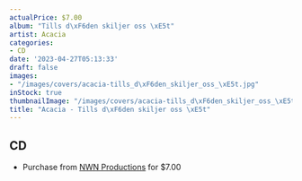 ```yaml
---
actualPrice: $7.00
album: "Tills d\xF6den skiljer oss \xE5t"
artist: Acacia
categories:
- CD
date: '2023-04-27T05:13:33'
draft: false
images:
- "/images/covers/acacia-tills_d\xF6den_skiljer_oss_\xE5t.jpg"
inStock: true
thumbnailImage: "/images/covers/acacia-tills_d\xF6den_skiljer_oss_\xE5t-thumb.jpg"
title: "Acacia - Tills d\xF6den skiljer oss \xE5t"
---
```


## CD
* Purchase from [NWN Productions](http://shop.nwnprod.com/index.php?route=product/product&path=93&product_id=1416&sort=pd.name&order=ASC) for $7.00
